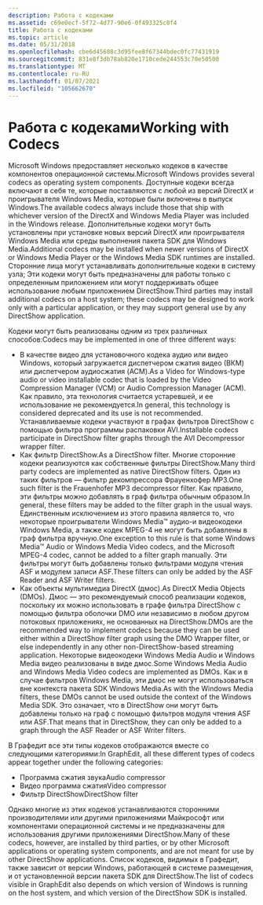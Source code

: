 ```yaml
---
description: Работа с кодеками
ms.assetid: c69e0ecf-5f72-4d77-90e6-0f493325c0f4
title: Работа с кодеками
ms.topic: article
ms.date: 05/31/2018
ms.openlocfilehash: cbe6d45608c3d95fee8f67344bdec0fc77431919
ms.sourcegitcommit: 831e8f3db78ab820e1710cede244553c70e50500
ms.translationtype: MT
ms.contentlocale: ru-RU
ms.lasthandoff: 01/07/2021
ms.locfileid: "105662670"
---
```

# <a name="working-with-codecs"></a><span data-ttu-id="3bc51-103">Работа с кодеками</span><span class="sxs-lookup"><span data-stu-id="3bc51-103">Working with Codecs</span></span>

<span data-ttu-id="3bc51-104">Microsoft Windows предоставляет несколько кодеков в качестве компонентов операционной системы.</span><span class="sxs-lookup"><span data-stu-id="3bc51-104">Microsoft Windows provides several codecs as operating system components.</span></span> <span data-ttu-id="3bc51-105">Доступные кодеки всегда включают в себя те, которые поставляются с любой из версий DirectX и проигрывателя Windows Media, которые были включены в выпуск Windows.</span><span class="sxs-lookup"><span data-stu-id="3bc51-105">The available codecs always include those that ship with whichever version of the DirectX and Windows Media Player was included in the Windows release.</span></span> <span data-ttu-id="3bc51-106">Дополнительные кодеки могут быть установлены при установке новых версий DirectX или проигрывателя Windows Media или среды выполнения пакета SDK для Windows Media.</span><span class="sxs-lookup"><span data-stu-id="3bc51-106">Additional codecs may be installed when newer versions of DirectX or Windows Media Player or the Windows Media SDK runtimes are installed.</span></span> <span data-ttu-id="3bc51-107">Сторонние лица могут устанавливать дополнительные кодеки в систему узла; Эти кодеки могут быть предназначены для работы только с определенным приложением или могут поддерживать общее использование любым приложением DirectShow.</span><span class="sxs-lookup"><span data-stu-id="3bc51-107">Third parties may install additional codecs on a host system; these codecs may be designed to work only with a particular application, or they may support general use by any DirectShow application.</span></span>

<span data-ttu-id="3bc51-108">Кодеки могут быть реализованы одним из трех различных способов:</span><span class="sxs-lookup"><span data-stu-id="3bc51-108">Codecs may be implemented in one of three different ways:</span></span>

-   <span data-ttu-id="3bc51-109">В качестве видео для установочного кодека аудио или видео Windows, который загружается диспетчером сжатия видео (ВКМ) или диспетчером аудиосжатия (ACM).</span><span class="sxs-lookup"><span data-stu-id="3bc51-109">As a Video for Windows-type audio or video installable codec that is loaded by the Video Compression Manager (VCM) or Audio Compression Manager (ACM).</span></span> <span data-ttu-id="3bc51-110">Как правило, эта технология считается устаревшей, и ее использование не рекомендуется.</span><span class="sxs-lookup"><span data-stu-id="3bc51-110">In general, this technology is considered deprecated and its use is not recommended.</span></span> <span data-ttu-id="3bc51-111">Устанавливаемые кодеки участвуют в графах фильтров DirectShow с помощью фильтра программы распаковки AVI.</span><span class="sxs-lookup"><span data-stu-id="3bc51-111">Installable codecs participate in DirectShow filter graphs through the AVI Decompressor wrapper filter.</span></span>
-   <span data-ttu-id="3bc51-112">Как фильтр DirectShow.</span><span class="sxs-lookup"><span data-stu-id="3bc51-112">As a DirectShow filter.</span></span> <span data-ttu-id="3bc51-113">Многие сторонние кодеки реализуются как собственные фильтры DirectShow.</span><span class="sxs-lookup"><span data-stu-id="3bc51-113">Many third party codecs are implemented as native DirectShow filters.</span></span> <span data-ttu-id="3bc51-114">Один из таких фильтров — фильтр декомпрессора Фрауенхофер MP3.</span><span class="sxs-lookup"><span data-stu-id="3bc51-114">One such filter is the Frauenhofer MP3 decompressor filter.</span></span> <span data-ttu-id="3bc51-115">Как правило, эти фильтры можно добавлять в граф фильтра обычным образом.</span><span class="sxs-lookup"><span data-stu-id="3bc51-115">In general, these filters may be added to the filter graph in the usual ways.</span></span> <span data-ttu-id="3bc51-116">Единственным исключением из этого правила является то, что некоторые проигрыватели Windows Media™ аудио-и видеокодеки Windows Media, а также кодек MPEG-4 не могут быть добавлены в граф фильтра вручную.</span><span class="sxs-lookup"><span data-stu-id="3bc51-116">One exception to this rule is that some Windows Media™ Audio or Windows Media Video codecs, and the Microsoft MPEG-4 codec, cannot be added to a filter graph manually.</span></span> <span data-ttu-id="3bc51-117">Эти фильтры могут быть добавлены только фильтрами модуля чтения ASF и модулем записи ASF.</span><span class="sxs-lookup"><span data-stu-id="3bc51-117">These filters can only be added by the ASF Reader and ASF Writer filters.</span></span>
-   <span data-ttu-id="3bc51-118">Как объекты мультимедиа DirectX (дмос).</span><span class="sxs-lookup"><span data-stu-id="3bc51-118">As DirectX Media Objects (DMOs).</span></span> <span data-ttu-id="3bc51-119">Дмос — это рекомендуемый способ реализации кодеков, поскольку их можно использовать в графе фильтра DirectShow с помощью фильтра оболочки DMO или независимо в любом другом потоковых приложениях, не основанных на DirectShow.</span><span class="sxs-lookup"><span data-stu-id="3bc51-119">DMOs are the recommended way to implement codecs because they can be used either within a DirectShow filter graph using the DMO Wrapper filter, or else independently in any other non-DirectShow-based streaming application.</span></span> <span data-ttu-id="3bc51-120">Некоторые видеокодеки Windows Media Audio и Windows Media видео реализованы в виде дмос.</span><span class="sxs-lookup"><span data-stu-id="3bc51-120">Some Windows Media Audio and Windows Media Video codecs are implemented as DMOs.</span></span> <span data-ttu-id="3bc51-121">Как и в случае фильтров Windows Media, эти дмос не могут использоваться вне контекста пакета SDK Windows Media.</span><span class="sxs-lookup"><span data-stu-id="3bc51-121">As with the Windows Media filters, these DMOs cannot be used outside the context of the Windows Media SDK.</span></span> <span data-ttu-id="3bc51-122">Это означает, что в DirectShow они могут быть добавлены только на граф с помощью фильтров модуля чтения ASF или ASF.</span><span class="sxs-lookup"><span data-stu-id="3bc51-122">That means that in DirectShow, they can only be added to a graph through the ASF Reader or ASF Writer filters.</span></span>

<span data-ttu-id="3bc51-123">В Графедит все эти типы кодеков отображаются вместе со следующими категориями:</span><span class="sxs-lookup"><span data-stu-id="3bc51-123">In GraphEdit, all these different types of codecs appear together under the following categories:</span></span>

-   <span data-ttu-id="3bc51-124">Программа сжатия звука</span><span class="sxs-lookup"><span data-stu-id="3bc51-124">Audio compressor</span></span>
-   <span data-ttu-id="3bc51-125">Видео программа сжатия</span><span class="sxs-lookup"><span data-stu-id="3bc51-125">Video compressor</span></span>
-   <span data-ttu-id="3bc51-126">Фильтр DirectShow</span><span class="sxs-lookup"><span data-stu-id="3bc51-126">DirectShow filter</span></span>

<span data-ttu-id="3bc51-127">Однако многие из этих кодеков устанавливаются сторонними производителями или другими приложениями Майкрософт или компонентами операционной системы и не предназначены для использования другими приложениями DirectShow.</span><span class="sxs-lookup"><span data-stu-id="3bc51-127">Many of these codecs, however, are installed by third parties, or by other Microsoft applications or operating system components, and are not meant for use by other DirectShow applications.</span></span> <span data-ttu-id="3bc51-128">Список кодеков, видимых в Графедит, также зависит от версии Windows, работающей в системе размещения, и от установленной версии пакета SDK для DirectShow.</span><span class="sxs-lookup"><span data-stu-id="3bc51-128">The list of codecs visible in GraphEdit also depends on which version of Windows is running on the host system, and which version of the DirectShow SDK is installed.</span></span>

 

 



